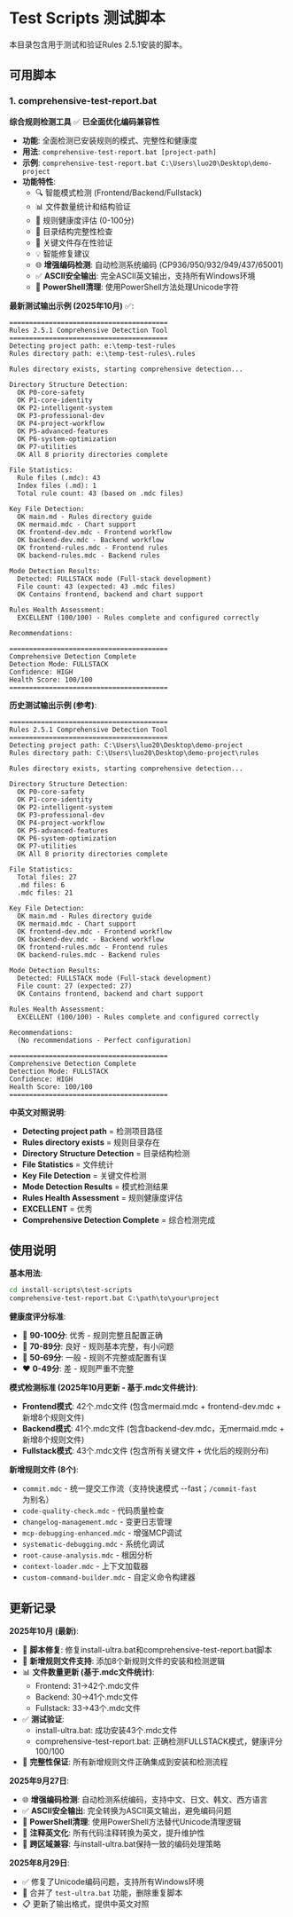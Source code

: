 # Test Scripts 测试脚本

本目录包含用于测试和验证Rules 2.5.1安装的脚本。

## 可用脚本

### 1. comprehensive-test-report.bat
**综合规则检测工具** ✅ **已全面优化编码兼容性**

- **功能**: 全面检测已安装规则的模式、完整性和健康度
- **用法**: `comprehensive-test-report.bat [project-path]`
- **示例**: `comprehensive-test-report.bat C:\Users\luo20\Desktop\demo-project`
- **功能特性**:
  - 🔍 智能模式检测 (Frontend/Backend/Fullstack)
  - 📊 文件数量统计和结构验证
  - 🏥 规则健康度评估 (0-100分)
  - 📂 目录结构完整性检查
  - 🎯 关键文件存在性验证
  - 💡 智能修复建议
  - 🌐 **增强编码检测**: 自动检测系统编码 (CP936/950/932/949/437/65001)
  - ✅ **ASCII安全输出**: 完全ASCII英文输出，支持所有Windows环境
  - 🔧 **PowerShell清理**: 使用PowerShell方法处理Unicode字符

**最新测试输出示例 (2025年10月)** ✅:
```
========================================
Rules 2.5.1 Comprehensive Detection Tool
========================================
Detecting project path: e:\temp-test-rules
Rules directory path: e:\temp-test-rules\.rules

Rules directory exists, starting comprehensive detection...

Directory Structure Detection:
  OK P0-core-safety
  OK P1-core-identity
  OK P2-intelligent-system
  OK P3-professional-dev
  OK P4-project-workflow
  OK P5-advanced-features
  OK P6-system-optimization
  OK P7-utilities
  OK All 8 priority directories complete

File Statistics:
  Rule files (.mdc): 43
  Index files (.md): 1
  Total rule count: 43 (based on .mdc files)

Key File Detection:
  OK main.md - Rules directory guide
  OK mermaid.mdc - Chart support
  OK frontend-dev.mdc - Frontend workflow
  OK backend-dev.mdc - Backend workflow
  OK frontend-rules.mdc - Frontend rules
  OK backend-rules.mdc - Backend rules

Mode Detection Results:
  Detected: FULLSTACK mode (Full-stack development)
  File count: 43 (expected: 43 .mdc files)
  OK Contains frontend, backend and chart support

Rules Health Assessment:
  EXCELLENT (100/100) - Rules complete and configured correctly

Recommendations:

========================================
Comprehensive Detection Complete
Detection Mode: FULLSTACK
Confidence: HIGH
Health Score: 100/100
========================================
```

**历史测试输出示例 (参考)**:
```
========================================
Rules 2.5.1 Comprehensive Detection Tool
========================================
Detecting project path: C:\Users\luo20\Desktop\demo-project
Rules directory path: C:\Users\luo20\Desktop\demo-project\rules

Rules directory exists, starting comprehensive detection...

Directory Structure Detection:
  OK P0-core-safety
  OK P1-core-identity
  OK P2-intelligent-system
  OK P3-professional-dev
  OK P4-project-workflow
  OK P5-advanced-features
  OK P6-system-optimization
  OK P7-utilities
  OK All 8 priority directories complete

File Statistics:
  Total files: 27
  .md files: 6
  .mdc files: 21

Key File Detection:
  OK main.md - Rules directory guide
  OK mermaid.mdc - Chart support
  OK frontend-dev.mdc - Frontend workflow
  OK backend-dev.mdc - Backend workflow
  OK frontend-rules.mdc - Frontend rules
  OK backend-rules.mdc - Backend rules

Mode Detection Results:
  Detected: FULLSTACK mode (Full-stack development)
  File count: 27 (expected: 27)
  OK Contains frontend, backend and chart support

Rules Health Assessment:
  EXCELLENT (100/100) - Rules complete and configured correctly

Recommendations:
  (No recommendations - Perfect configuration)

========================================
Comprehensive Detection Complete
Detection Mode: FULLSTACK
Confidence: HIGH
Health Score: 100/100
========================================
```

**中英文对照说明**:
- **Detecting project path** = 检测项目路径
- **Rules directory exists** = 规则目录存在
- **Directory Structure Detection** = 目录结构检测
- **File Statistics** = 文件统计
- **Key File Detection** = 关键文件检测
- **Mode Detection Results** = 模式检测结果
- **Rules Health Assessment** = 规则健康度评估
- **EXCELLENT** = 优秀
- **Comprehensive Detection Complete** = 综合检测完成

## 使用说明

**基本用法**:
```cmd
cd install-scripts\test-scripts
comprehensive-test-report.bat C:\path\to\your\project
```

**健康度评分标准**:
- 💚 **90-100分**: 优秀 - 规则完整且配置正确
- 💛 **70-89分**: 良好 - 规则基本完整，有小问题  
- 🧡 **50-69分**: 一般 - 规则不完整或配置有误
- ❤️ **0-49分**: 差 - 规则严重不完整

**模式检测标准 (2025年10月更新 - 基于.mdc文件统计)**:
- **Frontend模式**: 42个.mdc文件 (包含mermaid.mdc + frontend-dev.mdc + 新增8个规则文件)
- **Backend模式**: 41个.mdc文件 (包含backend-dev.mdc，无mermaid.mdc + 新增8个规则文件)
- **Fullstack模式**: 43个.mdc文件 (包含所有关键文件 + 优化后的规则分布)

**新增规则文件 (8个)**:
- `commit.mdc` - 统一提交工作流（支持快速模式 --fast；`/commit-fast` 为别名）
- `code-quality-check.mdc` - 代码质量检查
- `changelog-management.mdc` - 变更日志管理
- `mcp-debugging-enhanced.mdc` - 增强MCP调试
- `systematic-debugging.mdc` - 系统化调试
- `root-cause-analysis.mdc` - 根因分析
- `context-loader.mdc` - 上下文加载器
- `custom-command-builder.mdc` - 自定义命令构建器

## 更新记录

**2025年10月 (最新)**:
- 🔧 **脚本修复**: 修复install-ultra.bat和comprehensive-test-report.bat脚本
- 📁 **新增规则文件支持**: 添加8个新规则文件的安装和检测逻辑
- 📊 **文件数量更新 (基于.mdc文件统计)**: 
  - Frontend: 31→42个.mdc文件
  - Backend: 30→41个.mdc文件  
  - Fullstack: 33→43个.mdc文件
- ✅ **测试验证**: 
  - install-ultra.bat: 成功安装43个.mdc文件
  - comprehensive-test-report.bat: 正确检测FULLSTACK模式，健康评分100/100
- 🎯 **完整性保证**: 所有新增规则文件正确集成到安装和检测流程

**2025年9月27日**:
- 🌐 **增强编码检测**: 自动检测系统编码，支持中文、日文、韩文、西方语言
- ✅ **ASCII安全输出**: 完全转换为ASCII英文输出，避免编码问题
- 🔧 **PowerShell清理**: 使用PowerShell方法替代Unicode清理逻辑
- 📝 **注释英文化**: 所有代码注释转换为英文，提升维护性
- 🚀 **跨区域兼容**: 与install-ultra.bat保持一致的编码处理策略

**2025年8月29日**: 
- ✅ 修复了Unicode编码问题，支持所有Windows环境
- 🔧 合并了 `test-ultra.bat` 功能，删除重复脚本
- 📋 更新了输出格式，提供中英文对照
